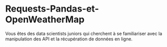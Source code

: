 # Requests-Pandas-et-OpenWeatherMap
Vous êtes des data scientists juniors qui cherchent à se familiariser avec la manipulation des API et la récupération de données en ligne. 
